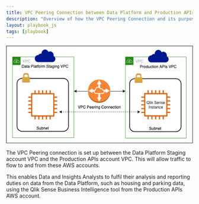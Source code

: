 ```yaml
---
title: VPC Peering Connection between Data Platform and Production APIs AWS accounts
description: "Overview of how the VPC Peering Connection and its purpose"
layout: playbook_js
tags: [playbook]
---
```


![VPC Peering Connection](./images/vpc-peering-connection.png)

The VPC Peering connection is set up between the Data Platform Staging account VPC and the Production APIs account VPC. This will allow traffic to flow to and from these AWS accounts.

This enables Data and Insights Analysts to fulfil their analysis and reporting duties on data from the Data Platform, such as housing and parking data, using the Qlik Sense Business Intelligence tool from the Production APIs AWS account.
